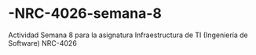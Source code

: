 # -NRC-4026-semana-8
Actividad Semana 8 para la asignatura Infraestructura de TI (Ingeniería de Software) NRC-4026
